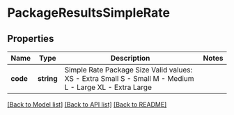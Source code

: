 # PackageResultsSimpleRate

## Properties
Name | Type | Description | Notes
------------ | ------------- | ------------- | -------------
**code** | **string** | Simple Rate Package Size Valid values: XS -  Extra Small S -  Small M -  Medium L - Large XL - Extra Large | 

[[Back to Model list]](../../README.md#documentation-for-models) [[Back to API list]](../../README.md#documentation-for-api-endpoints) [[Back to README]](../../README.md)

